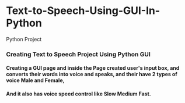 # Text-to-Speech-Using-GUI-In-Python
Python Project

### Creating Text to Speech Project Using Python GUI 

#### Creating a GUI page and inside the Page created user's input box, and converts their words into voice and speaks, and their have 2 types of voice **Male** and **Female**,
#### And it also has voice speed control like **Slow Medium Fast.**
